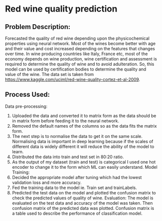 # Red wine quality prediction

## Problem Description:
Forecasted the quality of red wine depending upon the physicochemical
properties using neural network. Most of the wines become better with age and their value and cost
increased depending on the features that changes over time. In wine producing countries like Italy,
France etc, most of the economy depends on wine production, wine certification and assessment is
required to determine the quality of wine and to avoid adulteration. So, this model can be used by
certification bodies to determine the quality and value of the wine. 
The data set is taken from https://www.kaggle.com/uciml/red-wine-quality-cortez-et-al-2009.

## Process Used:
Data pre-processing:
1) Uploaded the data and converted it to matrix form as the data should be in matrix form before
feeding it to the neural network.
2) Removed the default names of the columns so as the data fits the matrix form.
3) The next step is to normalise the data to get it on the same scale. Normalising data is
important in deep learning because if the scales of different data is widely different it will
reduce the ability of the model to learn.
4) Distributed the data into train and test set in 80:20 ratio.
5) As the output of my dataset (train and test) is categorical I used one hot encoder to change it
to the form which ML can easily understand.
Model Training:
1) Decided the appropriate model after tuning which had the lowest validation loss and more
accuracy.
2) Fed the training data to the model ie. Train set and trainLabels.
3) Predicted the test data on the model and plotted the confusion matrix to check the predicted
values of quality of wine.
Evaluation:
The model is evaluated on the test data and accuracy of the model was taken. Then confusion matrix
of the predicted data was plotted. Confusion matrix is a table used to describe the performance of
classification model.
